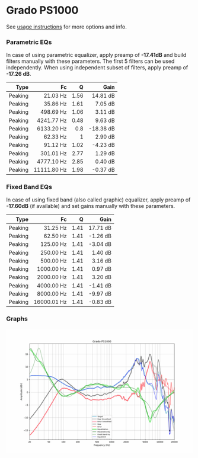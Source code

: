 # Grado PS1000
See [usage instructions](https://github.com/jaakkopasanen/AutoEq#usage) for more options and info.

### Parametric EQs
In case of using parametric equalizer, apply preamp of **-17.41dB** and build filters manually
with these parameters. The first 5 filters can be used independently.
When using independent subset of filters, apply preamp of **-17.26 dB**.

| Type    | Fc          |    Q | Gain      |
|--------:|------------:|-----:|----------:|
| Peaking | 21.03 Hz    | 1.56 | 14.81 dB  |
| Peaking | 35.86 Hz    | 1.61 | 7.05 dB   |
| Peaking | 498.69 Hz   | 1.06 | 3.11 dB   |
| Peaking | 4241.77 Hz  | 0.48 | 9.63 dB   |
| Peaking | 6133.20 Hz  | 0.8  | -18.38 dB |
| Peaking | 62.33 Hz    | 1    | 2.90 dB   |
| Peaking | 91.12 Hz    | 1.02 | -4.23 dB  |
| Peaking | 301.01 Hz   | 2.77 | 1.29 dB   |
| Peaking | 4777.10 Hz  | 2.85 | 0.40 dB   |
| Peaking | 11111.80 Hz | 1.98 | -0.37 dB  |

### Fixed Band EQs
In case of using fixed band (also called graphic) equalizer, apply preamp of **-17.60dB**
(if available) and set gains manually with these parameters.

| Type    | Fc          |    Q | Gain     |
|--------:|------------:|-----:|---------:|
| Peaking | 31.25 Hz    | 1.41 | 17.71 dB |
| Peaking | 62.50 Hz    | 1.41 | -1.26 dB |
| Peaking | 125.00 Hz   | 1.41 | -3.04 dB |
| Peaking | 250.00 Hz   | 1.41 | 1.40 dB  |
| Peaking | 500.00 Hz   | 1.41 | 3.16 dB  |
| Peaking | 1000.00 Hz  | 1.41 | 0.97 dB  |
| Peaking | 2000.00 Hz  | 1.41 | 3.20 dB  |
| Peaking | 4000.00 Hz  | 1.41 | -1.41 dB |
| Peaking | 8000.00 Hz  | 1.41 | -9.97 dB |
| Peaking | 16000.01 Hz | 1.41 | -0.83 dB |

### Graphs
![](./Grado%20PS1000.png)
